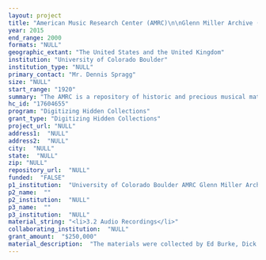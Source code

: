 ```yaml
--- 
layout: project 
title: "American Music Research Center (AMRC)\n\nGlenn Miller Archive (GMA)\n\nDigitization of the Edward Burke, Richard March and Walter C. Scott Collections"
year: 2015
end_range: 2000
formats: "NULL"
geographic_extant: "The United States and the United Kingdom"
institution: "University of Colorado Boulder"
institution_type: "NULL"
primary_contact: "Mr. Dennis Spragg"
size: "NULL"
start_range: "1920"
summary: "The AMRC is a repository of historic and precious musical materials. The GMA, part of the AMRC, is housed and curated in the University Libraries on the Boulder campus. The GMA is a national treasure preserving thousands of rare and unique audio recordings, documents, photographs and memorabilia from the Big Band Era. The legacies of many prominent artists and private collectors are entrusted to the GMA. The objective of the GMA is to preserve, enhance and share this musical tradition. Among the 56 Collections preserved by the GMA are the Edward Burke, Richard March and Walter C. Scott Collections. The analog recordings in these key collections are among most important private compendia of circa 1930-1960 broadcasts and recordings in existence. The goal of this project is to digitize recordings, photographs, documents and periodicals to make these significant collections available for scholars, students and the public."
hc_id: "17604655"
program: "Digitizing Hidden Collections"
grant_type: "Digitizing Hidden Collections"
project_url: "NULL"
address1:  "NULL"
address2:  "NULL"
city:  "NULL"
state:  "NULL"
zip: "NULL"
repository_url:  "NULL"
funded:  "FALSE"
p1_institution:  "University of Colorado Boulder AMRC Glenn Miller Archive"
p2_name:  ""
p2_institution:  "NULL"
p3_name:  ""
p3_institution:  "NULL"
material_string: "<li>3.2 Audio Recordings</li>"
collaborating_institution:  "NULL"
grant_amount:  "$250,000"
material_description:  "The materials were collected by Ed Burke, Dick March and Walter Scott (all deceased) with the assistance of other collectors, musicians, radio stations, networks, record companies, producers and others from 1949 through 2009. The accumulated collections contain the work product and property of many hundreds of individuals and organizations."
---
```

